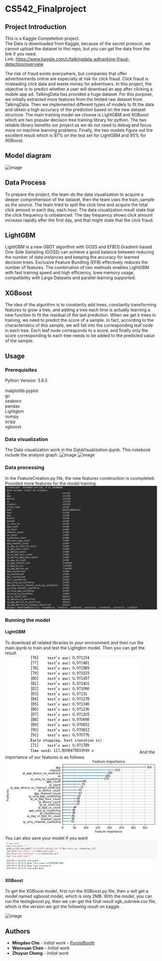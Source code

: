 # CS542_Finalproject

## Project Introduction

This is a Kaggle Competetion project.<br>
The Data is downloaded from Kaggle, because of the secret protocol, we cannot upload the dataset to thsi repo, but you can get the data from the link if you need.<br>
Link: https://www.kaggle.com/c/talkingdata-adtracking-fraud-detection/overview<br>

The risk of fraud exists everywhere, but companies that offer advertisements online are especially at risk for click fraud. Click fraud is misleading click data and waste money for advertisers. In this project, the objective is to predict whether a user will download an app after clicking a mobile app ad. TalkingData has provided a huge dataset. For this purpose, we initially extracted more features from the limited raw dataset from TalkingData. Then we implemented different types of models to fit the data and obtain a high accuracy of the prediction based on the new dataset structure. The main training model we choose is LightGBM and XGBoost which are two popular decision tree training library for python. The two reliable library benefits our project as we do not need to debug and focus more on machine learning problems. Finally, the two models figure out the excellent result which is  97% on the test set for LigntGBM and 95% for XGBoost.<br>


## Model diagram
![image](https://github.com/mdche001/EC542_Finalproject/blob/master/Image/Blank%20Diagram.png)

## Data Process
To prepare the project,  the team do the data visualization to acquire a deeper comprehension of the dataset, then the team uses the train_sample as the source. The team tried to split the click time and acquire the total click amount in each day, each hour. The data visualization result state that the click frequency is unbalanced. The day frequency shows click amount increase rapidly after the first day, and that might state that the click fraud. <br>

## LightGBM 
LightGBM is a new GBDT algorithm with GOSS and EFB[1].Gradient-based One-Side Sampling (GOSS) can achieve a good balance between reducing the number of data instances and keeping the accuracy for learned decision trees. Exclusive Feature Bundling (EFB) effectively reduces the number of features. The combination of two methods enables LightGBM with fast training speed and high efficiency, lowe memory usage, compatibility with Large Datasets and parallel learning supported.

## XGBoost
The idea of the algorithm is to constantly add trees, constantly transforming features to grow a tree, and adding a tree each time is actually learning a new function to fit the residual of the last prediction. When we get k trees in training, we need to predict the score of a sample. In fact, according to the characteristics of this sample, we will fall into the corresponding leaf node in each tree. Each leaf node corresponds to a score, and finally only the score corresponding to each tree needs to be added to the predicted value of the sample. 

## Usage
### Prerequisites

Python Version: 3.6.5<br>	
matplotlib.pyplot<br>
gc<br>
seaborn<br>
pandas<br>
Lightgbm<br>
numpy<br>
scipy<br>
xgboost<br>

### Data visualization


The Data visualization work in the DataVisualization.ipynb. This notebook include the analysis graph.
![image](https://github.com/mdche001/EC542_Finalproject/blob/master/Image/Click_time.png)
![image](https://github.com/mdche001/EC542_Finalproject/blob/master/Image/downloadPercent.png)

### Data processing

In the FeatureCreation.py file, the new features construction is ccompleted. Provided more features for the model training.
![image](https://github.com/mdche001/CS542_Finalproject/blob/master/Image/datafeature.png)

### Running the model
#### LightGBM
To download all related libraries to your environment and then run the main.ipynb to train and test the Lightgbm model. Then you can get the result<br>
![image](https://github.com/mdche001/CS542_Finalproject/blob/master/Image/result_lgb.PNG)
And the importance of our features is as follows:<br>
![image](https://github.com/mdche001/CS542_Finalproject/blob/master/Image/importance_lgb.PNG)
You can also save your model if you want<br>
![image](https://github.com/mdche001/CS542_Finalproject/blob/master/Image/save_lgb.PNG)
#### XGBoost
 To get the XGBoost model, first run the XGBoost.py file, then u will get a model named xgboost.model, which is only 2MB. With the model, you can run the testxgboost.py, then we can get the final result xgb_subnew.csv file, which is the version we got the following result on kaggle.
 
![image](https://github.com/mdche001/EC542_Finalproject/blob/master/Image/xgboost.png)



## Authors

* **Mingdao Che** - *Initial work* - [PurpleBooth](https://github.com/mdche001/EC542_Finalproject)
* **Wanxuan Chen** - *Initial work*
* **Zhuyun Cheng** - *Initial work*
